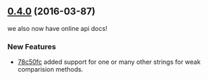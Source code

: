 ## [0.4.0](https://github.com/littlebee/bumble-strings.git/compare/0.0.0...0.4.0) (2016-03-87)
we also now have online api docs!  

### New Features
* [78c50fc](https://github.com/littlebee/bumble-strings.git/commit/78c50fce9fd567393e70f4bafd97bd4bc91d7370)  added support for one or many other strings for weak comparision methods.
